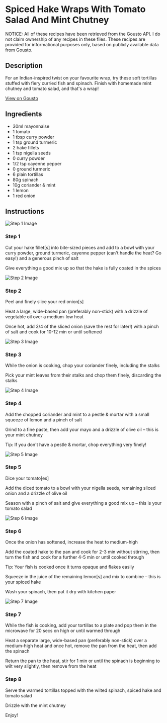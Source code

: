 # Spiced Hake Wraps With Tomato Salad And Mint Chutney

NOTICE: All of these recipes have been retrieved from the Gousto API. I do not claim ownership of any recipes in these files. These recipes are provided for informational purposes only, based on publicly available data from Gousto.

## Description

For an Indian-inspired twist on your favourite wrap, try these soft tortillas stuffed with fiery curried fish and spinach. Finish with homemade mint chutney and tomato salad, and that's a wrap!

[View on Gousto](https://www.gousto.co.uk/recipes/cookbook/spiced-hake-wraps-with-tomato-salad-and-mint-chutney)

## Ingredients

- 30ml mayonnaise 
- 1 tomato
- 1 tbsp curry powder
- 1 tsp ground turmeric
- 2 hake fillets
- 1 tsp nigella seeds
- 0 curry powder
- 1/2 tsp cayenne pepper
- 0 ground turmeric
- 6 plain tortillas
- 80g spinach
- 10g coriander & mint
- 1 lemon
- 1 red onion

## Instructions

![Step 1 Image](https://production-media.gousto.co.uk/cms/recipe-step-image/Step-1-1697534568026-x200.jpg)

### Step 1

Cut your hake fillet[s] into bite-sized pieces and add to a bowl with your curry powder, ground turmeric, cayenne pepper (can't handle the heat? Go easy!) and a generous pinch of salt

Give everything a good mix up so that the hake is fully coated in the spices

![Step 2 Image](https://production-media.gousto.co.uk/cms/recipe-step-image/step-2-1697534572470-x200.jpg)

### Step 2

Peel and finely slice your red onion[s]

Heat a large, wide-based pan (preferably non-stick) with a drizzle of vegetable oil over a medium-low heat

Once hot, add 3/4 of the sliced onion (save the rest for later!) with a pinch of salt and cook for 10-12 min or until softened

![Step 3 Image](https://production-media.gousto.co.uk/cms/recipe-step-image/step-3-1697534576427-x200.jpg)

### Step 3

While the onion is cooking, chop your coriander finely, including the stalks

Pick your mint leaves from their stalks and chop them finely, discarding the stalks

![Step 4 Image](https://production-media.gousto.co.uk/cms/recipe-step-image/step-4-1697534581183-x200.jpg)

### Step 4

Add the chopped coriander and mint to a pestle & mortar with a small squeeze of lemon and a pinch of salt

Grind to a fine paste, then add your mayo and a drizzle of olive oil – this is your mint chutney

Tip: If you don't have a pestle & mortar, chop everything very finely!

![Step 5 Image](https://production-media.gousto.co.uk/cms/recipe-step-image/step-5-1697534585945-x200.jpg)

### Step 5

Dice your tomato[es]

Add the diced tomato to a bowl with your nigella seeds, remaining sliced onion and a drizzle of olive oil

Season with a pinch of salt and give everything a good mix up – this is your tomato salad

![Step 6 Image](https://production-media.gousto.co.uk/cms/recipe-step-image/Step-6-1697534590033-x200.jpg)

### Step 6

Once the onion has softened, increase the heat to medium-high

Add the coated hake to the pan and cook for 2-3 min without stirring, then turn the fish and cook for a further 4-5 min or until cooked through

Tip: Your fish is cooked once it turns opaque and flakes easily

Squeeze in the juice of the remaining lemon[s] and mix to combine – this is your spiced hake

Wash your spinach, then pat it dry with kitchen paper

![Step 7 Image](https://production-media.gousto.co.uk/cms/recipe-step-image/step-7-1697534594437-x200.jpg)

### Step 7

While the fish is cooking, add your tortillas to a plate and pop them in the microwave for 20 secs on high or until warmed through

Heat a separate large, wide-based pan (preferably non-stick) over a medium-high heat and once hot, remove the pan from the heat, then add the spinach

Return the pan to the heat, stir for 1 min or until the spinach is beginning to wilt very slightly, then remove from the heat

### Step 8

Serve the warmed tortillas topped with the wilted spinach, spiced hake and tomato salad

Drizzle with the mint chutney

Enjoy!


